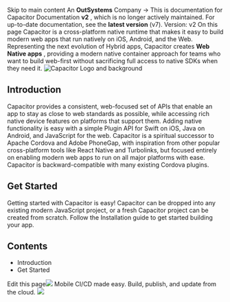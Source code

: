 Skip to main content
An **OutSystems** Company →
This is documentation for Capacitor Documentation **v2** , which is no longer actively maintained.
For up-to-date documentation, see the **latest version** (v7).
Version: v2
On this page
Capacitor is a cross-platform native runtime that makes it easy to build modern web apps that run natively on iOS, Android, and the Web. Representing the next evolution of Hybrid apps, Capacitor creates **Web Native apps** , providing a modern native container approach for teams who want to build web-first without sacrificing full access to native SDKs when they need it.
![Capacitor Logo and background](https://capacitorjs.com/docs/assets/images/capacitor-index-51336ba21d2a831d216e4d8f6a2ccb9c.png)
## Introduction​
Capacitor provides a consistent, web-focused set of APIs that enable an app to stay as close to web standards as possible, while accessing rich native device features on platforms that support them. Adding native functionality is easy with a simple Plugin API for Swift on iOS, Java on Android, and JavaScript for the web.
Capacitor is a spiritual successor to Apache Cordova and Adobe PhoneGap, with inspiration from other popular cross-platform tools like React Native and Turbolinks, but focused entirely on enabling modern web apps to run on all major platforms with ease. Capacitor is backward-compatible with many existing Cordova plugins.
## Get Started​
Getting started with Capacitor is easy! Capacitor can be dropped into any existing modern JavaScript project, or a fresh Capacitor project can be created from scratch.
Follow the Installation guide to get started building your app.
## Contents
  * Introduction
  * Get Started


Edit this page![](https://images.prismic.io/ionicframeworkcom/50ede1c5-d69d-4c9d-bf0d-4c9ab7c14724_doc-ad-appflow.png?auto=compress,format&rect=0,0,280,200&w=280&h=200)
Mobile CI/CD made easy. Build, publish, and update from the cloud.
![](https://cdn.bizible.com/ipv?_biz_r=&_biz_h=802059049&_biz_u=ed6d98ad223740ddbf99774ce8c4ab02&_biz_l=https%3A%2F%2Fcapacitorjs.com%2Fdocs%2Fv2&_biz_t=1739811910799&_biz_i=Capacitor%20Documentation&_biz_n=7&rnd=87680&cdn_o=a&_biz_z=1739811910799)
